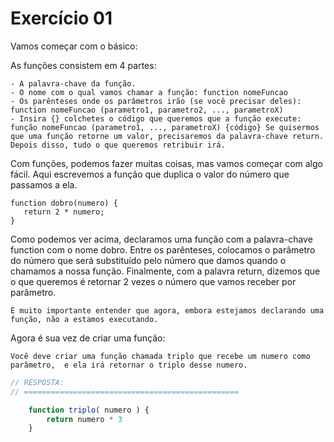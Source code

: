 

# Exercício 01

Vamos começar com o básico:

As funções consistem em 4 partes:

    - A palavra-chave da função.
    - O nome com o qual vamos chamar a função: function nomeFuncao
    - Os parênteses onde os parâmetros irão (se você precisar deles): function nomeFuncao (parametro1, parametro2, ..., parametroX)
    - Insira {} colchetes o código que queremos que a função execute: função nomeFuncao (parametro1, ..., parametroX) {código} Se quisermos que uma função retorne um valor, precisaremos da palavra-chave return. Depois disso, tudo o que queremos retribuir irá.

Com funções, podemos fazer muitas coisas, mas vamos começar com algo fácil. Aqui escrevemos a função que duplica o valor do número que passamos a ela.

```
function dobro(numero) {
   return 2 * numero;
}
```

Como podemos ver acima, declaramos uma função com a palavra-chave function com o nome dobro. Entre os parênteses, colocamos o parâmetro do número que será substituído pelo número que damos quando o chamamos a nossa função. Finalmente, com a palavra return, dizemos que o que queremos é retornar 2 vezes o número que vamos receber por parâmetro.


    É muito importante entender que agora, embora estejamos declarando uma função, não a estamos executando.

Agora é sua vez de criar uma função:


    Você deve criar uma função chamada triplo que recebe um numero como parâmetro,  e ela irá retornar o triplo desse numero.



```javascript
// RESPOSTA:
// ================================================

    function triplo( numero ) {
        return numero * 3 
    }

```